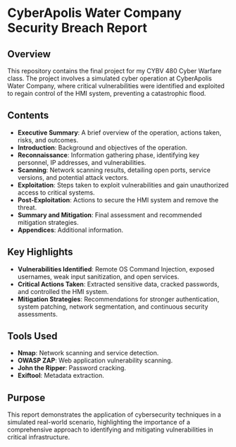 # CyberApolis Water Company Security Breach Report

## Overview
This repository contains the final project for my CYBV 480 Cyber Warfare class. The project involves a simulated cyber operation at CyberApolis Water Company, where critical vulnerabilities were identified and exploited to regain control of the HMI system, preventing a catastrophic flood.

## Contents
- **Executive Summary**: A brief overview of the operation, actions taken, risks, and outcomes.
- **Introduction**: Background and objectives of the operation.
- **Reconnaissance**: Information gathering phase, identifying key personnel, IP addresses, and vulnerabilities.
- **Scanning**: Network scanning results, detailing open ports, service versions, and potential attack vectors.
- **Exploitation**: Steps taken to exploit vulnerabilities and gain unauthorized access to critical systems.
- **Post-Exploitation**: Actions to secure the HMI system and remove the threat.
- **Summary and Mitigation**: Final assessment and recommended mitigation strategies.
- **Appendices**: Additional information.

## Key Highlights
- **Vulnerabilities Identified**: Remote OS Command Injection, exposed usernames, weak input sanitization, and open services.
- **Critical Actions Taken**: Extracted sensitive data, cracked passwords, and controlled the HMI system.
- **Mitigation Strategies**: Recommendations for stronger authentication, system patching, network segmentation, and continuous security assessments.

## Tools Used
- **Nmap**: Network scanning and service detection.
- **OWASP ZAP**: Web application vulnerability scanning.
- **John the Ripper**: Password cracking.
- **Exiftool**: Metadata extraction.

## Purpose
This report demonstrates the application of cybersecurity techniques in a simulated real-world scenario, highlighting the importance of a comprehensive approach to identifying and mitigating vulnerabilities in critical infrastructure.

